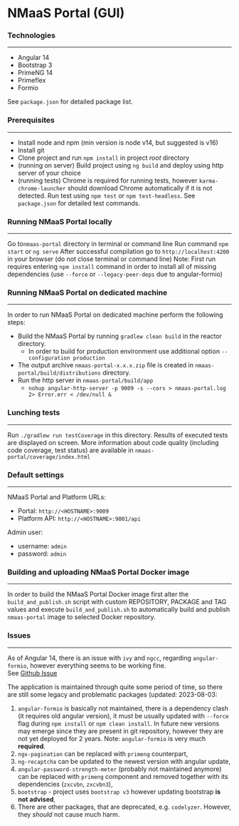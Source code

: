 # NMaaS Portal (GUI)

### Technologies
---

* Angular 14
* Bootstrap 3
* PrimeNG 14
* Primeflex
* Formio

See `package.json` for detailed package list.

### Prerequisites
---
+ Install node and npm (min version is node v14, but suggested is v16)
+ Install git
+ Clone project and run `npm install` in project *root* directory
+ (running on server) Build project using `ng build` and deploy using http server of your choice
+ (running tests) Chrome is required for running tests, however `karma-chrome-launcher` should download Chrome automatically if it is not detected. Run test using `npm test` or `npm test-headless`. See `package.json` for detailed test commands.

### Running NMaaS Portal locally
---
Go to`nmaas-portal` directory in terminal or command line
Run command `npm start` or `ng serve`
After successful compilation go to `http://localhost:4200` in your browser (do not close terminal or command line)
Note: First run requires entering `npm install` command in order to install all of missing dependencies (use `--force` or `--legacy-peer-deps` due to angular-formio)

### Running NMaaS Portal on dedicated machine
---
In order to run NMaaS Portal on dedicated machine perform the following steps:
+ Build the NMaaS Portal by running `gradlew clean build` in the reactor directory.
  - In order to build for production environment use additional option `--configuration production`
+ The output archive `nmaas-portal-x.x.x.zip` file is created in `nmaas-portal/build/distributions` directory.
+ Run the http server in `nmaas-portal/build/app`
  - `nohup angular-http-server -p 9009 -s --cors > nmaas-portal.log 2> Error.err < /dev/null &`

### Lunching tests
---
Run `./gradlew run testCoverage` in this directory.
Results of executed tests are displayed on screen.
More information about code quality (including code coverage, test status) are available in `nmaas-portal/coverage/index.html`

### Default settings
---
NMaaS Portal and Platform URLs:
+ Portal: `http://<HOSTNAME>:9009`
+ Platform API: `http://<HOSTNAME>:9001/api`

Admin user:
+ username: `admin`
+ password: `admin`

### Building and uploading NMaaS Portal Docker image
---
In order to build the NMaaS Portal Docker image first alter the `build_and_publish.sh` script with custom REPOSITORY, PACKAGE and TAG values and execute `build_and_publish.sh` to automatically build and publish `nmaas-portal` image to selected Docker repository.

### Issues
---
As of Angular 14, there is an issue with ```ivy``` and ```ngcc```, regarding ```angular-formio```, however everything seems to be working fine.  
See [Github Issue](https://github.com/formio/angular-formio/issues/485)

The application is maintained through quite some period of time, so there are still some legacy and problematic packages (updated: 2023-08-03:
1. `angular-formio` is basically not maintained, there is a dependency clash (it requires old angular version), it must be usually updated with `--force` flag during `npm install` or `npm clean install`. In future new versions may emerge since they are present in git repository, however they are not yet deployed for 2 years. Note: `angular-formio` is very much **required**.
2. `ngx-pagination` can be replaced with `primeng` counterpart,
3. `ng-recaptcha` can be updated to the newest version with angular update,
4. `angular-password-strength-meter` (probably not maintained anymore) can be replaced with `primeng` component and removed together with its dependencies (`zxcvbn`, `zxcvbn3`),
5. `bootstrap` - project uses `bootstrap v3` however updating bootstrap **is not advised**,
6. There are other packages, that are deprecated, e.g. `codelyzer`. However, they *should* not cause much harm.
